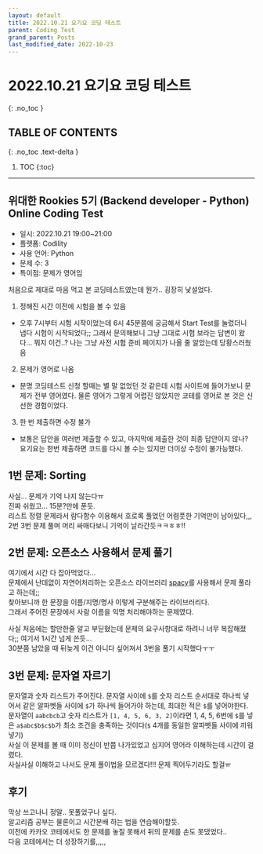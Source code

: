 ```yaml
---
layout: default
title: 2022.10.21 요기요 코딩 테스트
parent: Coding Test
grand_parent: Posts
last_modified_date: 2022-10-23
---
```


# 2022.10.21 요기요 코딩 테스트
{: .no_toc }

## TABLE OF CONTENTS
{: .no_toc .text-delta }

1. TOC
{:toc}

---

## 위대한 Rookies 5기 (Backend developer - Python) Online Coding Test
* 일시: 2022.10.21 19:00~21:00  
* 플랫폼: Codility
* 사용 언어: Python
* 문제 수: 3
* 특이점: 문제가 영어임

처음으로 제대로 마음 먹고 본 코딩테스트였는데 뭔가.. 굉장히 낯설었다.
1. 정해진 시간 이전에 시험을 볼 수 있음
  * 오후 7시부터 시험 시작이었는데 6시 45분쯤에 궁금해서 Start Test를 눌렀더니 냅다 시험이 시작되었다;; 그래서 문의해보니 그냥 그대로 시험 보라는 답변이 왔다... 뭐지 이건..? 나는 그냥 사전 시험 준비 페이지가 나올 줄 알았는데 당황스러웠음
2. 문제가 영어로 나옴
  * 분명 코딩테스트 신청 할때는 별 말 없었던 것 같은데 시험 사이트에 들어가보니 문제가 전부 영어였다. 물론 영어가 그렇게 어렵진 않았지만 코테를 영어로 본 것은 신선한 경험이었다.
3. 한 번 제출하면 수정 불가
  * 보통은 답안을 여러번 제출할 수 있고, 마지막에 제출한 것이 최종 답안이지 않나? 요기요는 한번 제출하면 코드를 다시 볼 수는 있지만 더이상 수정이 불가능했다.


## 1번 문제: Sorting
사실... 문제가 기억 나지 않는다ㅠ  
진짜 쉬웠고... 15분?만에 푼듯.  
리스트 정렬 문제라서 람다함수 이용해서 호로록 풀었던 어렴풋한 기억만이 남아있다,,,  
2번 3번 문제 풀며 머리 싸매다보니 기억이 날라간듯ㅋㅋㅎㅎ!!

## 2번 문제: 오픈소스 사용해서 문제 풀기
여기에서 시간 다 잡아먹었다...  
문제에서 난데없이 자연어처리하는 오픈소스 라이브러리 [spacy](https://spacy.io/)를 사용해서 문제 풀라고 하는데;;  
찾아보니까 한 문장을 이름/지명/명사 이렇게 구분해주는 라이브러리다.  
그래서 주어진 문장에서 사람 이름을 익명 처리해야하는 문제였다.  

사실 처음에는 할만한줄 알고 부딛혔는데 문제의 요구사항대로 하려니 너무 복잡해졌다;; 여기서 1시간 넘게 쓴듯...  
30분쯤 남았을 때 뒤늦게 이건 아니다 싶어져서 3번을 풀기 시작했다ㅜㅜ

## 3번 문제: 문자열 자르기
문자열과 숫자 리스트가 주어진다. 문자열 사이에 `$`를 숫자 리스트 순서대로 하나씩 넣어서 같은 알파벳들 사이에 `$`가 하나씩 들어가야 하는데, 최대한 적은 `$`를 넣어야한다.  
문자열이 `aabcbcb`고 숫자 리스트가 `[1, 4, 5, 6, 3, 2]`이라면 1, 4, 5, 6번에 `$`를 넣은 `a$abc$b$c$b`가 최소 조건을 충족하는 것이다(`$` 4개를 동일한 알파벳들 사이에 끼워넣기)  
사실 이 문제를 볼 때 이미 정신이 반쯤 나가있었고 심지어 영어라 이해하는데 시간이 걸렸다.  
사실사실 이해하고 나서도 문제 풀이법을 모르겠다!!! 문제 찍어두기라도 할걸ㅠ

## 후기
막상 쓰고나니 정말.. 못풀었구나 싶다.  
알고리즘 공부는 물론이고 시간분배 하는 법을 연습해야할듯.  
이전에 카카오 코테에서도 한 문제를 놓질 못해서 뒤의 문제를 손도 못댔었다..  
다음 코테에서는 더 성장하기를,,,,,